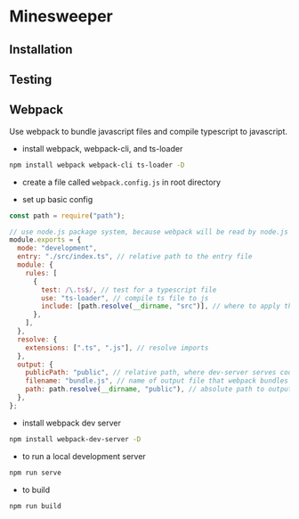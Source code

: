 # Minesweeper

## Installation

## Testing

## Webpack

<p>Use webpack to bundle javascript files and compile typescript to javascript.</p>

- install webpack, webpack-cli, and ts-loader

```sh
npm install webpack webpack-cli ts-loader -D
```

- create a file called `webpack.config.js` in root directory

- set up basic config

```js
const path = require("path");

// use node.js package system, because webpack will be read by node.js
module.exports = {
  mode: "development",
  entry: "./src/index.ts", // relative path to the entry file
  module: {
    rules: [
      {
        test: /\.ts$/, // test for a typescript file
        use: "ts-loader", // compile ts file to js
        include: [path.resolve(__dirname, "src")], // where to apply this rule, where the ts files will be
      },
    ],
  },
  resolve: {
    extensions: [".ts", ".js"], // resolve imports
  },
  output: {
    publicPath: "public", // relative path, where dev-server serves code in memory from
    filename: "bundle.js", // name of output file that webpack bundles
    path: path.resolve(__dirname, "public"), // absolute path to output directory
  },
};
```

- install webpack dev server

```sh
npm install webpack-dev-server -D
```

- to run a local development server

```sh
npm run serve
```

- to build

```sh
npm run build
```

